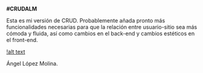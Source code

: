 **#CRUDALM**

Esta es mi versión de CRUD. Probablemente añada pronto más funcionalidades necesarias para que la relación entre usuario-sitio sea más cómoda y fluida, así como cambios en el back-end y cambios estéticos en el front-end.

[!alt text](github.com/almAngel/CRUD_JSP_SQL/blob/master/SCREENSHOTS/index.png)

Ángel López Molina.
